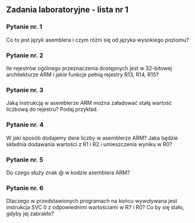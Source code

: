 ## Zadania laboratoryjne - lista nr 1

### Pytanie nr. 1

Co to jest język asemblera i czym różni się od języka wysokiego poziomu?

### Pytanie nr. 2

Ile rejestrów ogólnego przeznaczenia dostępnych jest w 32-bitowej architekturze ARM i jakie funkcje pełnią rejestry R13, R14, R15?

### Pytanie nr. 3

Jaką instrukcją w asemblerze ARM można załadować stałą wartość liczbową do rejestru? Podaj przykład.

### Pytanie nr. 4

W jaki sposób dodajemy dwie liczby w asemblerze ARM? Jaka będzie składnia dodawania wartości z R1 i R2 i umieszczenia wyniku w R0?

### Pytanie nr. 5

Do czego służy znak @ w kodzie asemblera ARM?

### Pytanie nr. 6

Dlaczego w przedstawionych programach na końcu wywoływana jest instrukcja SVC 0 z odpowiednimi wartościami w R7 i R0? Co by się stało, gdyby jej zabrakło?